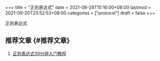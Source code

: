 +++
title = "正则表达式"
date = 2021-08-28T15:16:00+08:00
lastmod = 2021-09-20T23:52:53+08:00
categories = ["protocol"]
draft = false
+++

正则表达式

<!--more-->


## 推荐文章 {#推荐文章}

1.  [正则表达式30分钟入门教程](http://help.locoy.com/Document/Learn%5FRegex%5FFor%5F30%5FMinutes.htm)